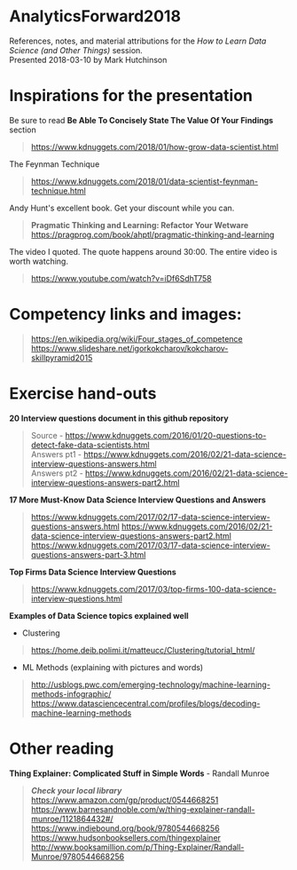 # AnalyticsForward2018
References, notes, and material attributions for the *How to Learn Data Science (and Other Things)* session.  
Presented 2018-03-10 by Mark Hutchinson

# Inspirations for the presentation
Be sure to read **Be Able To Concisely State The Value Of Your Findings** section  
> https://www.kdnuggets.com/2018/01/how-grow-data-scientist.html

The Feynman Technique  
> https://www.kdnuggets.com/2018/01/data-scientist-feynman-technique.html

Andy Hunt's excellent book. Get your discount while you can.  
> **Pragmatic Thinking and Learning: Refactor Your Wetware**  
> https://pragprog.com/book/ahptl/pragmatic-thinking-and-learning

The video I quoted.  The quote happens around 30:00.  The entire video is worth watching.  
> https://www.youtube.com/watch?v=iDf6SdhT758

# Competency links and images:  
> https://en.wikipedia.org/wiki/Four_stages_of_competence  
> https://www.slideshare.net/igorkokcharov/kokcharov-skillpyramid2015

# Exercise hand-outs
**20 Interview questions document in this github repository**
> Source - https://www.kdnuggets.com/2016/01/20-questions-to-detect-fake-data-scientists.html  
> Answers pt1 - https://www.kdnuggets.com/2016/02/21-data-science-interview-questions-answers.html  
> Answers pt2 - https://www.kdnuggets.com/2016/02/21-data-science-interview-questions-answers-part2.html

**17 More Must-Know Data Science Interview Questions and Answers**
> https://www.kdnuggets.com/2017/02/17-data-science-interview-questions-answers.html
> https://www.kdnuggets.com/2016/02/21-data-science-interview-questions-answers-part2.html
> https://www.kdnuggets.com/2017/03/17-data-science-interview-questions-answers-part-3.html

**Top Firms Data Science Interview Questions**
> https://www.kdnuggets.com/2017/03/top-firms-100-data-science-interview-questions.html

**Examples of Data Science topics explained well**
* Clustering  
> https://home.deib.polimi.it/matteucc/Clustering/tutorial_html/

* ML Methods (explaining with pictures and words)  
> http://usblogs.pwc.com/emerging-technology/machine-learning-methods-infographic/  
> https://www.datasciencecentral.com/profiles/blogs/decoding-machine-learning-methods
    
# Other reading
**Thing Explainer: Complicated Stuff in Simple Words** - Randall Munroe  
> **_Check your local library_**  
> https://www.amazon.com/gp/product/0544668251  
> https://www.barnesandnoble.com/w/thing-explainer-randall-munroe/1121864432#/  
> https://www.indiebound.org/book/9780544668256  
> https://www.hudsonbooksellers.com/thingexplainer  
> http://www.booksamillion.com/p/Thing-Explainer/Randall-Munroe/9780544668256
